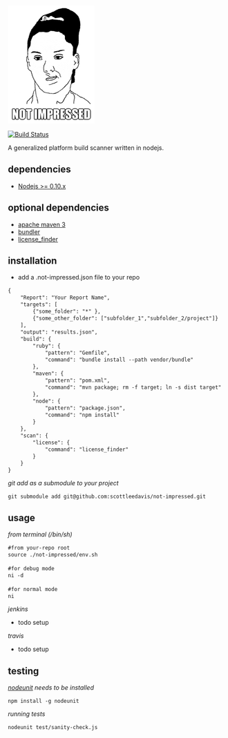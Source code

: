 ![Not Impressed](not-impressed.png)

[![Build Status](https://travis-ci.org/scottleedavis/not-impressed.svg)](https://travis-ci.org/scottleedavis/not-impressed)

A generalized platform build scanner written in nodejs.

dependencies
------------

* [Nodejs >= 0.10.x](https://nodejs.org)

optional dependencies
---------------------

* [apache maven 3](https://maven.apache.org/download.cgi)
* [bundler](http://bundler.io/)
* [license_finder](https://github.com/pivotal/LicenseFinder)


installation
------------

* add a .not-impressed.json file to your repo
```
{
	"Report": "Your Report Name",
	"targets": [
		{"some_folder": "*" },
		{"some_other_folder": ["subfolder_1","subfolder_2/project"]}
	],
	"output": "results.json",
	"build": {
		"ruby": {
			"pattern": "Gemfile",
			"command": "bundle install --path vendor/bundle"
		},
		"maven": {
			"pattern": "pom.xml",
			"command": "mvn package; rm -f target; ln -s dist target"
		},
		"node": {
			"pattern": "package.json",
			"command": "npm install"
		}
	},
	"scan": {
		"license": {
			"command": "license_finder"
		}
	}
}
```
*git add as a submodule to your project*
```
git submodule add git@github.com:scottleedavis/not-impressed.git
```

usage
-----

*from terminal (/bin/sh)*
```
#from your-repo root
source ./not-impressed/env.sh

#for debug mode
ni -d

#for normal mode
ni

```

*jenkins*
* todo setup

*travis*
* todo setup

testing
-------

*[nodeunit](https://github.com/caolan/nodeunit) needs to be installed*
```
npm install -g nodeunit
```

*running tests*
```
nodeunit test/sanity-check.js
```


